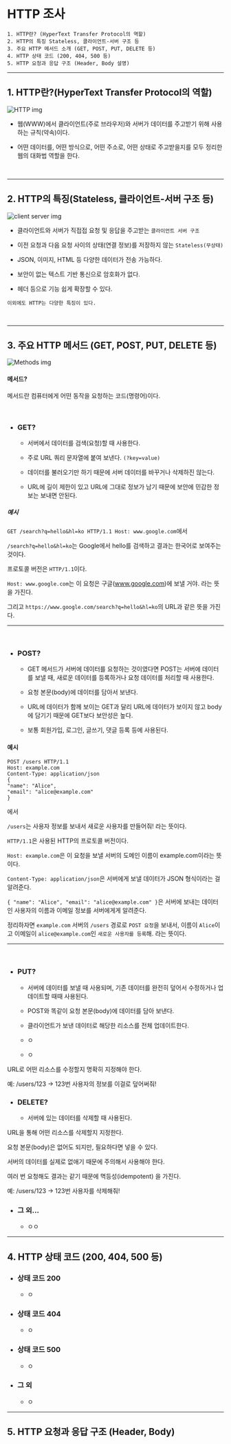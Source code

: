# HTTP 조사

    1. HTTP란? (HyperText Transfer Protocol의 역할)
    2. HTTP의 특징 Stateless, 클라이언트-서버 구조 등
    3. 주요 HTTP 메서드 소개 (GET, POST, PUT, DELETE 등)
    4. HTTP 상태 코드 (200, 404, 500 등)
    5. HTTP 요청과 응답 구조 (Header, Body 설명)

---

## 1. HTTP란?(HyperText Transfer Protocol의 역할)

![HTTP img](https://velog.velcdn.com/post-images/filoscoder/1ba8e120-174b-11ea-8bfd-dbe06624c57d/unnamed.png)

- 웹(WWW)에서 클라이언트(주로 브라우저)와 서버가 데이터를 주고받기 위해 사용하는 규칙(약속)이다.

- 어떤 데이터를, 어떤 방식으로, 어떤 주소로, 어떤 상태로 주고받을지를 모두 정리한 웹의 대화법 역할을 한다.

<br>

---

## 2. HTTP의 특징(Stateless, 클라이언트-서버 구조 등)

![client server img](https://images.velog.io/images/dnflekf2748/post/3ae851c0-f5a1-4b24-a9f0-00dd4d1efe2d/%EC%84%9C%EB%B2%84%ED%81%B4%EB%9D%BC%EC%9D%B4%EC%96%B8.png)


- 클라이언트와 서버가 직접접 요청 및 응답을 주고받는 `클라이언트 서버 구조`

- 이전 요청과 다음 요청 사이의 상태(연결 정보)를 저장하지 않는 `Stateless(무상태)`

- JSON, 이미지, HTML 등 다양한 데이터가 전송 가능하다.

- 보안이 없는 텍스트 기반 통신으로 암호화가 없다.

- 헤더 등으로 기능 쉽게 확장할 수 있다.

`이외에도 HTTP는 다양한 특징이 있다.`

<br>

---

## 3. 주요 HTTP 메서드 (GET, POST, PUT, DELETE 등)

![Methods img](https://images.velog.io/images/yh20studio/post/c3db3a6e-6c66-4a1c-b469-d2be898f3ece/53%EB%B2%88%EC%9E%90%EC%82%B0%201911.jpg)

#### 메서드?
메서드란 컴퓨터에게 어떤 동작을 요청하는 코드(명령어)이다.

<br>

- ### GET?
  - 서버에서 데이터를 검색(요청)할 때 사용한다.

  - 주로 URL 쿼리 문자열에 붙여 보낸다. `(?key=value)`

  - 데이터를 불러오기만 하기 때문에 서버 데이터를 바꾸거나 삭제하진 않는다.

  - URL에 길이 제한이 있고 URL에 그대로 정보가 남기 때문에 보안에 민감한 정보는 보내면 안된다.

##### 예시

`GET /search?q=hello&hl=ko HTTP/1.1 Host: www.google.com`에서

`/search?q=hello&hl=ko`는 Google에서 hello를 검색하고 결과는 한국어로 보여주는 것이다.

프로토콜 버전은 `HTTP/1.1`이다.

`Host: www.google.com`는 이 요청은 구글(www.google.com)에 보낼 거야. 라는 뜻을 가진다.

그리고 `https://www.google.com/search?q=hello&hl=ko`의 URL과 같은 뜻을 가진다.

---

<br>

- ### POST?
  - GET 메서드가 서버에 데이터를 요청하는 것이였다면 POST는 서버에 데이터를 보낼 때, 새로운 데이터를 등록하거나 요청 데이터를 처리할 때 사용한다.

  - 요청 본문(body)에 데이터를 담아서 보낸다.

  - URL에 데이터가 함께 보이는 GET과 달리 URL에 데이터가 보이지 않고 body에 담기기 때문에 GET보다 보안성은 높다.

  - 보통 회원가입, 로그인, 글쓰기, 댓글 등록 등에 사용된다.

#### 예시

    POST /users HTTP/1.1
    Host: example.com
    Content-Type: application/json
    {
    "name": "Alice",
    "email": "alice@example.com"
    }
에서

`/users`는 사용자 정보를 보내서 새로운 사용자를 만들어줘! 라는 뜻이다.

`HTTP/1.1`은 사용된 HTTP의 프로토콜 버전이다.

`Host: example.com`은 이 요청을 보낼 서버의 도메인 이름이 example.com이라는 뜻이다.

`Content-Type: application/json`은 서버에게 보낼 데이터가 JSON 형식이라는 걸 알려준다.

`{
  "name": "Alice",
  "email": "alice@example.com"
}`은  서버에 보내는 데이터인 사용자의 이름과 이메일 정보를 서버에게게 알려준다.

정리하자면 `example.com` 서버의 `/users` 경로로 `POST 요청`을 보내서, 이름이 `Alice`이고 이메일이 `alice@example.com`인 `새로운 사용자를 등록`해. 라는 뜻이다.

---

<br>

- ### PUT?
  - 서버에 데이터를 보낼 때 사용되며, 기존 데이터를 완전히 덮어서 수정하거나 업데이트할 때때 사용된다.

  - POST와 똑같이 요청 본문(body)에 데이터를 담아 보낸다.

  - 클라이언트가 보낸 데이터로 해당한 리소스를 전체 업데이트한다.

  - ㅇ

  - ㅇ




URL로 어떤 리소스를 수정할지 명확히 지정해야 한다.

예: /users/123 → 123번 사용자의 정보를 이걸로 덮어써줘!

- ### DELETE?
  - 서버에 있는 데이터를 삭제할 때 사용된다.

URL을 통해 어떤 리소스를 삭제할지 지정한다.

요청 본문(body)은 없어도 되지만, 필요하다면 넣을 수 있다.

서버의 데이터를 실제로 없애기 때문에 주의해서 사용해야 한다.

여러 번 요청해도 결과는 같기 때문에 멱등성(idempotent) 을 가진다.

예: /users/123 → 123번 사용자를 삭제해줘!

- ### 그 외...
  - ㅇㅇ

---

## 4. HTTP 상태 코드 (200, 404, 500 등)

- ### 상태 코드 200
  - ㅇ

- ### 상태 코드 404
  - ㅇ

- ### 상태 코드 500
  - ㅇ

- ### 그 외
  - ㅇ


---

## 5. HTTP 요청과 응답 구조 (Header, Body)